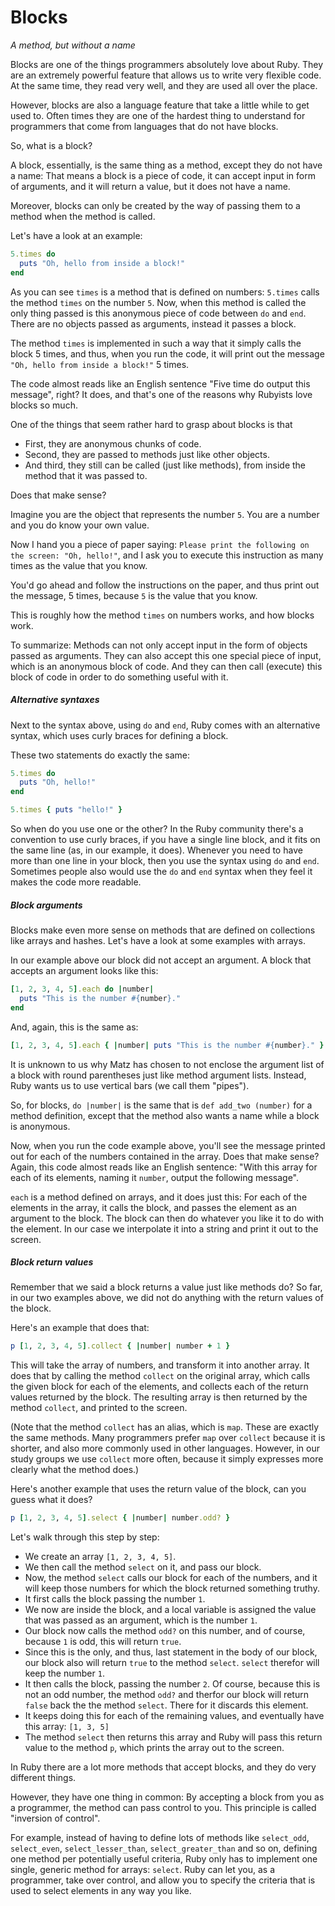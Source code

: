 # Blocks

*A method, but without a name*

Blocks are one of the things programmers absolutely love about Ruby. They are
an extremely powerful feature that allows us to write very flexible code. At
the same time, they read very well, and they are used all over the place.

However, blocks are also a language feature that take a little while to get
used to. Often times they are one of the hardest thing to understand for
programmers that come from languages that do not have blocks.

So, what is a block?

A block, essentially, is the same thing as a method, except they do not have a
name: That means a block is a piece of code, it can accept input in form of
arguments, and it will return a value, but it does not have a name.

Moreover, blocks can only be created by the way of passing them to a method
when the method is called.

Let's have a look at an example:

```ruby
5.times do
  puts "Oh, hello from inside a block!"
end
```

As you can see `times` is a method that is defined on numbers: `5.times` calls
the method `times` on the number `5`. Now, when this method is called the only
thing passed is this anonymous piece of code between `do` and `end`. There are
no objects passed as arguments, instead it passes a block.

The method `times` is implemented in such a way that it simply calls the block
5 times, and thus, when you run the code, it will print out the message `"Oh,
hello from inside a block!"` 5 times.

The code almost reads like an English sentence "Five time do output this
message", right? It does, and that's one of the reasons why Rubyists love
blocks so much.

One of the things that seem rather hard to grasp about blocks is that

* First, they are anonymous chunks of code.
* Second, they are passed to methods just like other objects.
* And third, they still can be called (just like methods), from inside the
  method that it was passed to.

Does that make sense?

Imagine you are the object that represents the number `5`. You are a number and
you do know your own value.

Now I hand you a piece of paper saying: `Please print the following on the
screen: "Oh, hello!"`, and I ask you to execute this instruction as many times
as the value that you know.

You'd go ahead and follow the instructions on the paper, and thus print out the
message, 5 times, because `5` is the value that you know.

This is roughly how the method `times` on numbers works, and how blocks work.

To summarize: Methods can not only accept input in the form of objects passed
as arguments.  They can also accept this one special piece of input, which is
an anonymous block of code. And they can then call (execute) this block of code
in order to do something useful with it.

##### Alternative syntaxes

Next to the syntax above, using `do` and `end`, Ruby comes with an alternative
syntax, which uses curly braces for defining a block.

These two statements do exactly the same:

```ruby
5.times do
  puts "Oh, hello!"
end

5.times { puts "hello!" }
```

So when do you use one or the other? In the Ruby community there's a convention
to use curly braces, if you have a single line block, and it fits on the same
line (as, in our example, it does). Whenever you need to have more than one
line in your block, then you use the syntax using `do` and `end`. Sometimes
people also would use the `do` and `end` syntax when they feel it makes the
code more readable.


##### Block arguments

Blocks make even more sense on methods that are defined on collections like
arrays and hashes. Let's have a look at some examples with arrays.

In our example above our block did not accept an argument. A block that accepts
an argument looks like this:

```ruby
[1, 2, 3, 4, 5].each do |number|
  puts "This is the number #{number}."
end
```

And, again, this is the same as:

```ruby
[1, 2, 3, 4, 5].each { |number| puts "This is the number #{number}." }
```

It is unknown to us why Matz has chosen to not enclose the argument list of
a block with round parentheses just like method argument lists. Instead, Ruby
wants us to use vertical bars (we call them "pipes").

So, for blocks, `do |number|` is the same that is `def add_two (number)` for a
method definition, except that the method also wants a name while a block is
anonymous.

Now, when you run the code example above, you'll see the message printed out
for each of the numbers contained in the array. Does that make sense? Again,
this code almost reads like an English sentence: "With this array for each of
its elements, naming it `number`, output the following message".

`each` is a method defined on arrays, and it does just this: For each of the
elements in the array, it calls the block, and passes the element as an
argument to the block. The block can then do whatever you like it to do with
the element. In our case we interpolate it into a string and print it out to
the screen.


##### Block return values

Remember that we said a block returns a value just like methods do?  So far, in
our two examples above, we did not do anything with the return values of the
block.

Here's an example that does that:

```ruby
p [1, 2, 3, 4, 5].collect { |number| number + 1 }
```

This will take the array of numbers, and transform it into another array. It
does that by calling the method `collect` on the original array, which calls
the given block for each of the elements, and collects each of the return
values returned by the block. The resulting array is then returned by the
method `collect`, and printed to the screen.

(Note that the method `collect` has an alias, which is `map`. These are exactly
the same methods. Many programmers prefer `map` over `collect` because it is
shorter, and also more commonly used in other languages. However, in our study
groups we use `collect` more often, because it simply expresses more clearly
what the method does.)

Here's another example that uses the return value of the block, can you guess
what it does?

```ruby
p [1, 2, 3, 4, 5].select { |number| number.odd? }
```

Let's walk through this step by step:

* We create an array `[1, 2, 3, 4, 5]`.
* We then call the method `select` on it, and pass our block.
* Now, the method `select` calls our block for each of the numbers, and it
  will keep those numbers for which the block returned something truthy.
* It first calls the block passing the number `1`.
* We now are inside the block, and a local variable is assigned the value
  that was passed as an argument, which is the number `1`.
* Our block now calls the method `odd?` on this number, and of course, because
  `1` is odd, this will return `true`.
* Since this is the only, and thus, last statement in the body of our block,
  our block also will return `true` to the method `select`. `select` therefor
  will keep the number `1`.
* It then calls the block, passing the number `2`. Of course, because this
  is not an odd number, the method `odd?` and therfor our block will return
  `false` back the the method `select`. There for it discards this element.
* It keeps doing this for each of the remaining values, and eventually
  have this array: `[1, 3, 5]`
* The method `select` then returns this array and Ruby will pass this return
  value to the method `p`, which prints the array out to the screen.

In Ruby there are a lot more methods that accept blocks, and they do very
different things.

However, they have one thing in common: By accepting a block from you as a
programmer, the method can pass control to you. This principle is called
"inversion of control".

For example, instead of having to define lots of methods like `select_odd`,
`select_even`, `select_lesser_than`, `select_greater_than` and so on, defining
one method per potentially useful criteria, Ruby only has to implement one
single, generic method for arrays: `select`. Ruby can let you, as a programmer,
take over control, and allow you to specify the criteria that is used to select
elements in any way you like.
